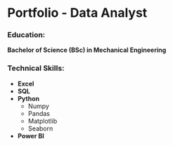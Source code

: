 # Portfolio - Data Analyst

### Education:
**Bachelor of Science (BSc) in Mechanical Engineering**

### Technical Skills:
- **Excel**
- **SQL**
- **Python**
  - Numpy
  - Pandas
  - Matplotlib
  - Seaborn
- **Power BI**

